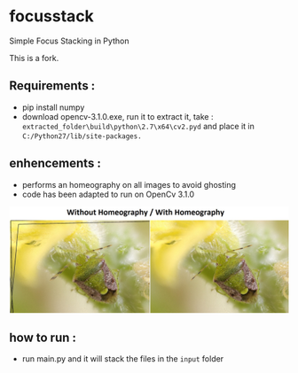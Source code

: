 # focusstack

Simple Focus Stacking in Python

This is a fork.

## Requirements :

 - pip install numpy
 - download opencv-3.1.0.exe, run it to extract it, take : `extracted_folder\build\python\2.7\x64\cv2.pyd` and place it in `C:/Python27/lib/site-packages.`

## enhencements :

 - performs an homeography on all images to avoid ghosting
 - code has been adapted to run on OpenCv 3.1.0
 
 ![enhenced](for_readme/enhenced.jpg)
 
## how to run :

 - run main.py and it will stack the files in the `input` folder
